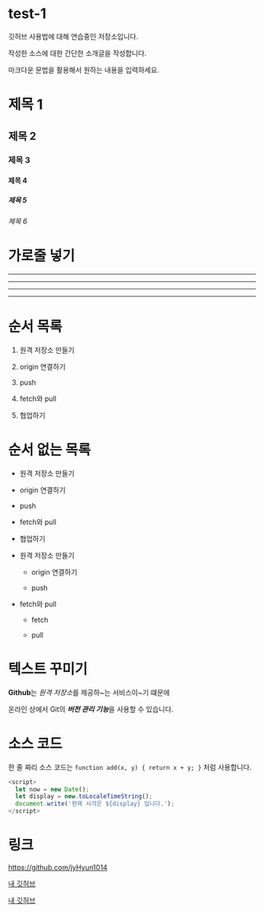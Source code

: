 # test-1
깃허브 사용법에 대해 연습중인 저장소입니다.

작성한 소스에 대한 간단한 소개글을 작성합니다.

마크다운 문법을 활용해서 원하는 내용을 입력하세요.

# 제목 1

## 제목 2

### 제목 3

#### 제목 4

##### 제목 5

###### 제목 6

# 가로줄 넣기

---

- - -

***

* * *

# 순서 목록

1. 원격 저장소 만들기

2. origin 연결하기

3. push

4. fetch와 pull

5. 협업하기

# 순서 없는 목록

- 원격 저장소 만들기

+ origin 연결하기

* push

- fetch와 pull

- 협업하기

- 원격 저장소 만들기

  - origin 연결하기

  - push

- fetch와 pull

  - fetch
  
  - pull

# 텍스트 꾸미기

**Github**는 *원격 저장소*를 제공하~는 서비스이~기 떄문에

온라인 상에서 Git의 ***버전 관리 기능***을 사용할 수 있습니다.

# 소스 코드

한 줄 짜리 소스 코드는 `function add(x, y) { return x + y; }` 처럼 사용합니다.

```javascript
<script>
  let now = new Date();
  let display = new.toLocaleTimeString();
  document.write('현재 시각은 ${display} 입니다.');
</script>
```

# 링크

<https://github.com/jyHyun1014>

[내 깃허브](https://github.com/jyHyun1014)

[내 깃허브](https://github.com/jyHyun1014, "클릭하면 내 깃허브로 이동합니다.")
